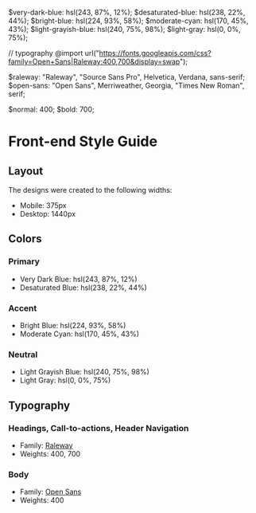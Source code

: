 $very-dark-blue: hsl(243, 87%, 12%);
$desaturated-blue: hsl(238, 22%, 44%);
$bright-blue: hsl(224, 93%, 58%);
$moderate-cyan: hsl(170, 45%, 43%);
$light-grayish-blue: hsl(240, 75%, 98%);
$light-gray: hsl(0, 0%, 75%);

// typography
@import url("https://fonts.googleapis.com/css?family=Open+Sans|Raleway:400,700&display=swap");

$raleway: "Raleway", "Source Sans Pro", Helvetica, Verdana, sans-serif;
$open-sans: "Open Sans", Merriweather, Georgia, "Times New Roman", serif;

$normal: 400;
$bold: 700;

# Front-end Style Guide

## Layout

The designs were created to the following widths:

- Mobile: 375px
- Desktop: 1440px

## Colors

### Primary

- Very Dark Blue: hsl(243, 87%, 12%)
- Desaturated Blue: hsl(238, 22%, 44%)

### Accent

- Bright Blue: hsl(224, 93%, 58%)
- Moderate Cyan: hsl(170, 45%, 43%)

### Neutral

- Light Grayish Blue: hsl(240, 75%, 98%)
- Light Gray: hsl(0, 0%, 75%)

## Typography

### Headings, Call-to-actions, Header Navigation

- Family: [Raleway](https://fonts.google.com/specimen/Raleway)
- Weights: 400, 700

### Body

- Family: [Open Sans](https://fonts.google.com/specimen/Open+Sans)
- Weights: 400

